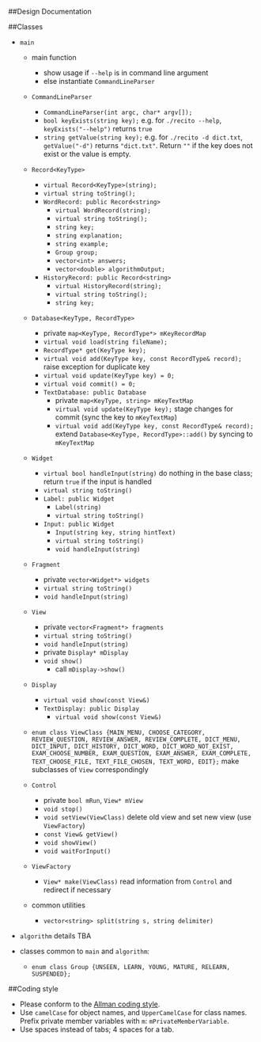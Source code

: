 ##Design Documentation

##Classes

- `main`
	- main function
		- show usage if `--help` is in command line argument
		- else instantiate `CommandLineParser`
	- `CommandLineParser`
		- `CommandLineParser(int argc, char* argv[]);`
		- `bool keyExists(string key);`
		e.g. for `./recito --help`, `keyExists("--help")` returns `true`
		- `string getValue(string key);`
		e.g. for `./recito -d dict.txt`, `getValue("-d")` returns `"dict.txt"`. Return `""` if the key does not exist or the value is empty.

	- `Record<KeyType>`
		- `virtual Record<KeyType>(string);`
		- `virtual string toString();`
		- `WordRecord: public Record<string>`
			- `virtual WordRecord(string);`
			- `virtual string toString();`
			- `string key;`
			- `string explanation;`
			- `string example;`
			- `Group group;`
			- `vector<int> answers;`
			- `vector<double> algorithmOutput;`
		- `HistoryRecord: public Record<string>`
 			- `virtual HistoryRecord(string);`
			- `virtual string toString();`
			- `string key;`

	- `Database<KeyType, RecordType>`
		- private `map<KeyType, RecordType*> mKeyRecordMap`
		- `virtual void load(string fileName);`
	 	- `RecordType* get(KeyType key);`
	 	- `virtual void add(KeyType key, const RecordType& record);`
		 	raise exception for duplicate key
		- `virtual void update(KeyType key) = 0;`
		- `virtual void commit() = 0;`
		- `TextDatabase: public Database`
			- private `map<KeyType, string> mKeyTextMap`
			- `virtual void update(KeyType key);`
			stage changes for commit (sync the key to `mKeyTextMap`)
			- `virtual void add(KeyType key, const RecordType& record);`
			extend `Database<KeyType, RecordType>::add()` by syncing to `mKeyTextMap`
	- `Widget`
		- `virtual bool handleInput(string)`
			do nothing in the base class; return `true` if the input is handled
		- `virtual string toString()`
		- `Label: public Widget`
			- `Label(string)`
			- `virtual string toString()`
		- `Input: public Widget`
			- `Input(string key, string hintText)`
			- `virtual string toString()`
			- `void handleInput(string)`
	- `Fragment`
		- private `vector<Widget*> widgets`
		- `virtual string toString()`
		- `void handleInput(string)`
	- `View`
		- private `vector<Fragment*> fragments`
		- `virtual string toString()`
		- `void handleInput(string)`
		- private `Display* mDisplay`
		- `void show()`
			- call `mDisplay->show()`
	- `Display`
		- `virtual void show(const View&)`
		- `TextDisplay: public Display`
			- `virtual void show(const View&)`
	- `enum class ViewClass {MAIN_MENU, CHOOSE_CATEGORY, REVIEW_QUESTION, REVIEW_ANSWER, REVIEW_COMPLETE, DICT_MENU, DICT_INPUT, DICT_HISTORY, DICT_WORD, DICT_WORD_NOT_EXIST, EXAM_CHOOSE_NUMBER, EXAM_QUESTION, EXAM_ANSWER, EXAM_COMPLETE, TEXT_CHOOSE_FILE, TEXT_FILE_CHOSEN, TEXT_WORD, EDIT};`
	make subclasses of `View` correspondingly
	- `Control`
		- private `bool mRun`, `View* mView`
		- `void stop()`
		- `void setView(ViewClass)`
		delete old view and set new view (use `ViewFactory`)
		- `const View& getView()`
		- `void showView()`
		- `void waitForInput()`
	- `ViewFactory`
		- `View* make(ViewClass)`
			read information from `Control` and redirect if necessary
	- common utilities
		- `vector<string> split(string s, string delimiter)`
- `algorithm`
details TBA


- classes common to `main` and `algorithm`:
	- `enum class Group {UNSEEN, LEARN, YOUNG, MATURE, RELEARN, SUSPENDED};`

##Coding style
- Please conform to the [Allman coding style](https://en.wikipedia.org/wiki/Indent_style#Allman_style).
- Use `camelCase` for object names, and `UpperCamelCase` for class names. Prefix private member variables with `m`: `mPrivateMemberVariable`.
- Use spaces instead of tabs; 4 spaces for a tab.


